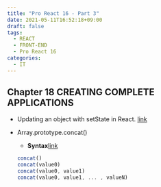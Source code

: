 ```yaml
---
title: "Pro React 16 - Part 3"
date: 2021-05-11T16:52:18+09:00
draft: false 
tags:
  - REACT
  - FRONT-END
  - Pro React 16
categories: 
  - IT
---
```


## Chapter 18 CREATING COMPLETE APPLICATIONS

- Updating an object with setState in React. [link](https://stackoverflow.com/questions/43638938/updating-an-object-with-setstate-in-react)
- Array.prototype.concat()
  - **Syntax**[link](https://developer.mozilla.org/en-US/docs/Web/JavaScript/Reference/Global_Objects/Array/concat)
  
  ```js
  concat()
  concat(value0)
  concat(value0, value1)
  concat(value0, value1, ... , valueN)
  ```